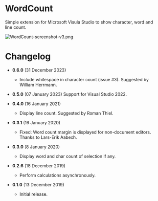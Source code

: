 # WordCount

Simple extension for Microsoft Visula Studio to show character, word and line count.

![WordCount-screenshot-v3.png](art/WordCount-screenshot-v3.png)

# Changelog

* **0.6.0** (31 December 2023)
  * Include whitespace in character count (issue #3). Suggested by
    William Herrmann.

* **0.5.0** (07 January 2023)
  Support for Visual Studio 2022.

* **0.4.0** (16 January 2021)
  * Display line count. Suggested by Roman Thiel.

* **0.3.1** (16 January 2020)
  * Fixed: Word count margin is displayed for non-document editors. Thanks to Lars-Erik Aabech.

* **0.3.0** (8 January 2020)
  * Display word and char count of selection if any.

* **0.2.6** (18 December 2019)
  * Perform calculations asynchronously.

* **0.1.0** (13 December 2019)
  * Initial release.
